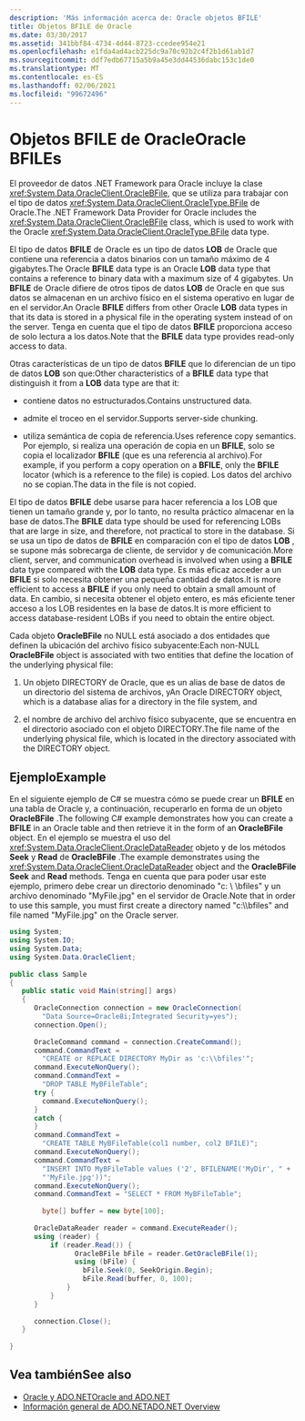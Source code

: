 ```yaml
---
description: 'Más información acerca de: Oracle objetos BFILE'
title: Objetos BFILE de Oracle
ms.date: 03/30/2017
ms.assetid: 341bbf84-4734-4d44-8723-ccedee954e21
ms.openlocfilehash: e1fda4ad4acb225dc9a70c92b2c4f2b1d61ab1d7
ms.sourcegitcommit: ddf7edb67715a5b9a45e3dd44536dabc153c1de0
ms.translationtype: MT
ms.contentlocale: es-ES
ms.lasthandoff: 02/06/2021
ms.locfileid: "99672496"
---
```

# <a name="oracle-bfiles"></a><span data-ttu-id="a036c-103">Objetos BFILE de Oracle</span><span class="sxs-lookup"><span data-stu-id="a036c-103">Oracle BFILEs</span></span>

<span data-ttu-id="a036c-104">El proveedor de datos .NET Framework para Oracle incluye la clase <xref:System.Data.OracleClient.OracleBFile>, que se utiliza para trabajar con el tipo de datos <xref:System.Data.OracleClient.OracleType.BFile> de Oracle.</span><span class="sxs-lookup"><span data-stu-id="a036c-104">The .NET Framework Data Provider for Oracle includes the <xref:System.Data.OracleClient.OracleBFile> class, which is used to work with the Oracle <xref:System.Data.OracleClient.OracleType.BFile> data type.</span></span>  
  
 <span data-ttu-id="a036c-105">El tipo de datos **BFILE** de Oracle es un tipo de datos **LOB** de Oracle que contiene una referencia a datos binarios con un tamaño máximo de 4 gigabytes.</span><span class="sxs-lookup"><span data-stu-id="a036c-105">The Oracle **BFILE** data type is an Oracle **LOB** data type that contains a reference to binary data with a maximum size of 4 gigabytes.</span></span> <span data-ttu-id="a036c-106">Un **BFILE** de Oracle difiere de otros tipos de datos **LOB** de Oracle en que sus datos se almacenan en un archivo físico en el sistema operativo en lugar de en el servidor.</span><span class="sxs-lookup"><span data-stu-id="a036c-106">An Oracle **BFILE** differs from other Oracle **LOB** data types in that its data is stored in a physical file in the operating system instead of on the server.</span></span> <span data-ttu-id="a036c-107">Tenga en cuenta que el tipo de datos **BFILE** proporciona acceso de solo lectura a los datos.</span><span class="sxs-lookup"><span data-stu-id="a036c-107">Note that the **BFILE** data type provides read-only access to data.</span></span>  
  
 <span data-ttu-id="a036c-108">Otras características de un tipo de datos **BFILE** que lo diferencian de un tipo de datos **LOB** son que:</span><span class="sxs-lookup"><span data-stu-id="a036c-108">Other characteristics of a **BFILE** data type that distinguish it from a **LOB** data type are that it:</span></span>  
  
- <span data-ttu-id="a036c-109">contiene datos no estructurados.</span><span class="sxs-lookup"><span data-stu-id="a036c-109">Contains unstructured data.</span></span>  
  
- <span data-ttu-id="a036c-110">admite el troceo en el servidor.</span><span class="sxs-lookup"><span data-stu-id="a036c-110">Supports server-side chunking.</span></span>  
  
- <span data-ttu-id="a036c-111">utiliza semántica de copia de referencia.</span><span class="sxs-lookup"><span data-stu-id="a036c-111">Uses reference copy semantics.</span></span> <span data-ttu-id="a036c-112">Por ejemplo, si realiza una operación de copia en un **BFILE**, solo se copia el localizador **BFILE** (que es una referencia al archivo).</span><span class="sxs-lookup"><span data-stu-id="a036c-112">For example, if you perform a copy operation on a **BFILE**, only the **BFILE** locator (which is a reference to the file) is copied.</span></span> <span data-ttu-id="a036c-113">Los datos del archivo no se copian.</span><span class="sxs-lookup"><span data-stu-id="a036c-113">The data in the file is not copied.</span></span>  
  
 <span data-ttu-id="a036c-114">El tipo de datos **BFILE** debe usarse para hacer referencia a los LOB que tienen un tamaño grande y, por lo tanto, no resulta práctico almacenar en la base de datos.</span><span class="sxs-lookup"><span data-stu-id="a036c-114">The **BFILE** data type should be used for referencing LOBs that are large in size, and therefore, not practical to store in the database.</span></span> <span data-ttu-id="a036c-115">Si se usa un tipo de datos de **BFILE** en comparación con el tipo de datos **LOB** , se supone más sobrecarga de cliente, de servidor y de comunicación.</span><span class="sxs-lookup"><span data-stu-id="a036c-115">More client, server, and communication overhead is involved when using a **BFILE** data type compared with the **LOB** data type.</span></span> <span data-ttu-id="a036c-116">Es más eficaz acceder a un **BFILE** si solo necesita obtener una pequeña cantidad de datos.</span><span class="sxs-lookup"><span data-stu-id="a036c-116">It is more efficient to access a **BFILE** if you only need to obtain a small amount of data.</span></span> <span data-ttu-id="a036c-117">En cambio, si necesita obtener el objeto entero, es más eficiente tener acceso a los LOB residentes en la base de datos.</span><span class="sxs-lookup"><span data-stu-id="a036c-117">It is more efficient to access database-resident LOBs if you need to obtain the entire object.</span></span>  
  
 <span data-ttu-id="a036c-118">Cada objeto **OracleBFile** no NULL está asociado a dos entidades que definen la ubicación del archivo físico subyacente:</span><span class="sxs-lookup"><span data-stu-id="a036c-118">Each non-NULL **OracleBFile** object is associated with two entities that define the location of the underlying physical file:</span></span>  
  
1. <span data-ttu-id="a036c-119">Un objeto DIRECTORY de Oracle, que es un alias de base de datos de un directorio del sistema de archivos, y</span><span class="sxs-lookup"><span data-stu-id="a036c-119">An Oracle DIRECTORY object, which is a database alias for a directory in the file system, and</span></span>  
  
2. <span data-ttu-id="a036c-120">el nombre de archivo del archivo físico subyacente, que se encuentra en el directorio asociado con el objeto DIRECTORY.</span><span class="sxs-lookup"><span data-stu-id="a036c-120">The file name of the underlying physical file, which is located in the directory associated with the DIRECTORY object.</span></span>  
  
## <a name="example"></a><span data-ttu-id="a036c-121">Ejemplo</span><span class="sxs-lookup"><span data-stu-id="a036c-121">Example</span></span>  

 <span data-ttu-id="a036c-122">En el siguiente ejemplo de C# se muestra cómo se puede crear un **BFILE** en una tabla de Oracle y, a continuación, recuperarlo en forma de un objeto **OracleBFile** .</span><span class="sxs-lookup"><span data-stu-id="a036c-122">The following C# example demonstrates how you can create a **BFILE** in an Oracle table and then retrieve it in the form of an **OracleBFile** object.</span></span> <span data-ttu-id="a036c-123">En el ejemplo se muestra el uso del <xref:System.Data.OracleClient.OracleDataReader> objeto y de los métodos **Seek** y **Read** de **OracleBFile** .</span><span class="sxs-lookup"><span data-stu-id="a036c-123">The example demonstrates using the <xref:System.Data.OracleClient.OracleDataReader> object and the **OracleBFile** **Seek** and **Read** methods.</span></span> <span data-ttu-id="a036c-124">Tenga en cuenta que para poder usar este ejemplo, primero debe crear un directorio denominado "c: \\ \bfiles" y un archivo denominado "MyFile.jpg" en el servidor de Oracle.</span><span class="sxs-lookup"><span data-stu-id="a036c-124">Note that in order to use this sample, you must first create a directory named "c:\\\bfiles" and file named "MyFile.jpg" on the Oracle server.</span></span>  
  
```csharp  
using System;  
using System.IO;  
using System.Data;  
using System.Data.OracleClient;  
  
public class Sample  
{  
   public static void Main(string[] args)  
   {  
      OracleConnection connection = new OracleConnection(  
        "Data Source=Oracle8i;Integrated Security=yes");  
      connection.Open();  
  
      OracleCommand command = connection.CreateCommand();  
      command.CommandText =
        "CREATE or REPLACE DIRECTORY MyDir as 'c:\\bfiles'";  
      command.ExecuteNonQuery();  
      command.CommandText =
        "DROP TABLE MyBFileTable";  
      try {  
        command.ExecuteNonQuery();  
      }  
      catch {  
      }  
      command.CommandText =
        "CREATE TABLE MyBFileTable(col1 number, col2 BFILE)";  
      command.ExecuteNonQuery();  
      command.CommandText =
        "INSERT INTO MyBFileTable values ('2', BFILENAME('MyDir', " +  
        "'MyFile.jpg'))";  
      command.ExecuteNonQuery();  
      command.CommandText = "SELECT * FROM MyBFileTable";  
  
        byte[] buffer = new byte[100];  
  
      OracleDataReader reader = command.ExecuteReader();  
      using (reader) {  
          if (reader.Read()) {  
                OracleBFile bFile = reader.GetOracleBFile(1);  
                using (bFile) {  
                  bFile.Seek(0, SeekOrigin.Begin);  
                  bFile.Read(buffer, 0, 100);  
              }  
          }  
      }  
  
      connection.Close();  
   }  
  
}  
```  
  
## <a name="see-also"></a><span data-ttu-id="a036c-125">Vea también</span><span class="sxs-lookup"><span data-stu-id="a036c-125">See also</span></span>

- [<span data-ttu-id="a036c-126">Oracle y ADO.NET</span><span class="sxs-lookup"><span data-stu-id="a036c-126">Oracle and ADO.NET</span></span>](oracle-and-adonet.md)
- [<span data-ttu-id="a036c-127">Información general de ADO.NET</span><span class="sxs-lookup"><span data-stu-id="a036c-127">ADO.NET Overview</span></span>](ado-net-overview.md)
